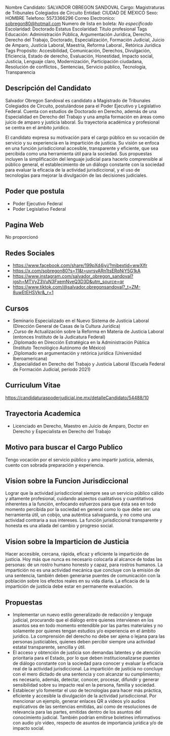 Nombre Candidato: SALVADOR OBREGON SANDOVAL
Cargo: Magistraturas de Tribunales Colegiados de Circuito
Entidad: CIUDAD DE MEXICO
Sexo: HOMBRE
Telefono: 5573366296
Correo Electronico: sobregon80@hotmail.com
Numero de lista en boleta: *No especificado*
Escolaridad: Doctorado
Estatus Escolaridad: Título profesional
Tags Educación: Administración Pública, Argumentación Jurídica, Derecho, Derecho del Trabajo, Doctorado, Especialización, Formación Judicial, Juicio de Amparo, Justicia Laboral, Maestría, Reforma Laboral., Retórica Jurídica
Tags Propósito: Accesibilidad, Comunicación, Derechos, Divulgación, Eficiencia, Estado de derecho, Evaluación, Honestidad, Impacto social, Justicia, Lenguaje claro, Modernización, Participación ciudadana, Resolución de conflictos., Sentencias, Servicio público, Tecnología, Transparencia


## Descripción del Candidato 

Salvador Obregon Sandoval es candidato a Magistrado de Tribunales Colegiados de Circuito, postulándose para el Poder Ejecutivo y Legislativo Federal. Cuenta con estudios de Doctorado en Derecho, además de una Especialidad en Derecho del Trabajo y una amplia formación en áreas como juicio de amparo y justicia laboral. Su trayectoria académica y profesional se centra en el ámbito jurídico.

El candidato expresa su motivación para el cargo público en su vocación de servicio y su experiencia en la impartición de justicia. Su visión se enfoca en una función jurisdiccional accesible, transparente y eficiente, que sea percibida como una herramienta útil para la sociedad. Sus propuestas incluyen la simplificación del lenguaje judicial para hacerlo comprensible al público general, el establecimiento de un diálogo constante con la sociedad para evaluar la eficacia de la actividad jurisdiccional, y el uso de tecnologías para mejorar la divulgación de las decisiones judiciales.


## Poder que postula

- Poder Ejecutivo Federal
- Poder Legislativo Federal


## Pagina Web

No proporcionó


## Redes Sociales

- https://www.facebook.com/share/199pXd4iyj/?mibextid=wwXIfr
- https://x.com/sobregon80?s=11&t=uvrsyARn1tsERqNjY5G1kA
- https://www.instagram.com/salvador_obregon_sandoval?igsh=MTVyZ3VuN3FxemNveQ3D3D&utm_source=qr
- https://www.tiktok.com/@salvador.obregonsandoval?_t=ZM-8uwEtEHSVkr&_r=1


## Cursos

- Seminario Especializado en el Nuevo Sistema de Justicia Laboral (Dirección General de Casas de la Cultura Jurídica)
- ,Curso de Actualización sobre la Reforma en Materia de Justicia Laboral (entonces Instituto de la Judicatura Federal)
- ,Diplomado en Dirección Estratégica en la Administración Pública (Instituto Tecnológico Autónomo de México)
- ,Diplomado en argumentación y retórica jurídica (Universidad Iberoamericana)
- ,Especialidad en Derecho del Trabajo y Justicia Laboral (Escuela Federal de Formación Judicial, periodo 2021)


## Curriculum Vitae

https://candidaturaspoderjudicial.ine.mx/detalleCandidato/54488/10


## Trayectoria Academica

- Licenciado en Derecho, Maestro en Juicio de Amparo, Doctor en Derecho y Especialista en Derecho del Trabajo


## Motivo para buscar el Cargo Publico

Tengo vocación por el servicio público y amo impartir justicia, además, cuento con sobrada preparación y experiencia.


## Vision sobre la Funcion Jurisdiccional

Lograr que la actividad jurisdiccional siempre sea un servicio público cálido y altamente profesional, cuidando aspectos cualitativos y cuantitativos inherentes a la función, enfocando esfuerzos para que ésta sea en todo momento percibida por la sociedad en general como lo que debe ser: una herramienta útil, un cobijo, una auténtica salvaguarda, y no como una actividad contraria a sus intereses. La función jurisdiccional transparente y honesta es una aliada del cambio y progreso social.


## Vision sobre la Imparticion de Justicia

Hacer accesible, cercana, rápida, eficaz y eficiente la impartición de justicia. Hoy más que nunca es necesario colocarla al alcance de todas las personas: de un rostro humano honesto y capaz, para rostros humanos. La impartición no es una actividad mecánica que concluye con la emisión de una sentencia, también deben generarse puentes de comunicación con la población sobre los efectos reales en su vida diaria. La eficacia de la impartición de justicia debe estar en permanente evaluación.


## Propuestas

- Implementar un nuevo estilo generalizado de redacción y lenguaje judicial, procurando que el diálogo entre quienes intervienen en los asuntos sea en todo momento entendible por las partes materiales y no solamente por quienes tengan estudios y/o experiencia en el ámbito jurídico. La comprensión del derecho no debe ser ajena o lejana para las personas justiciables, quienes deben percibir siempre una actividad estatal transparente, sencilla y útil.
- El acceso y obtención de justicia son demandas latentes y de atención prioritaria para el Estado, por lo que deben institucionalizarse puentes de diálogo constante con la sociedad para conocer y evaluar la eficacia real de la actividad jurisdiccional. La impartición de justicia no concluye con el mero dictado de una sentencia y con alcanzar su cumplimiento; es necesario, además, detectar, conocer, procesar, difundir y generar sensibilidad sobre su impacto real en la persona, familia y sociedad.
- Establecer y/o fomentar el uso de tecnologías para hacer más práctica, eficiente y accesible la divulgación de la actividad jurisdiccional. Por mencionar un ejemplo, generar enlaces QR a videos y/o audios explicativos de las sentencias emitidas, así como de resoluciones de relevancia para las partes, emitidas dentro de los asuntos del conocimiento judicial. También podrían emitirse boletines informativos con audio y/o video, respecto de asuntos de importancia jurídica y/o de impacto social.

